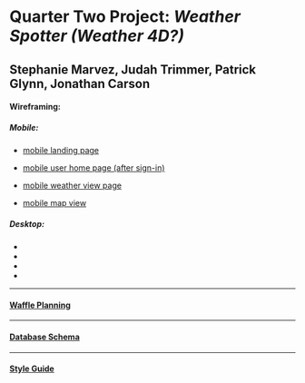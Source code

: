 # Quarter Two Project: *Weather Spotter (Weather 4D?)*
## Stephanie Marvez, Judah Trimmer, Patrick Glynn, Jonathan Carson


#### Wireframing:

##### Mobile:

- [mobile landing page](https://wireframe.cc/pro/pp/8c94e6601130480)

- [mobile user home page (after sign-in)](https://wireframe.cc/pro/pp/db21c6bfa130481)

- [mobile weather view page](https://wireframe.cc/pro/pp/db21c6bfa130481#foipdara)

- [mobile map view](https://wireframe.cc/pro/pp/5bc32ed9e130486#1)

##### Desktop:

-

-

-

-

----
#### [Waffle Planning](https://waffle.io/Carsonjd/quarter-2-project)
----
#### [Database Schema](http://bit.ly/2j0Y6ml)
----
#### [Style Guide](https://viljamisdesign.com/styleguide/)
